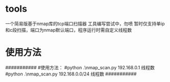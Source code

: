# tools
一个简易版基于nmap库的tcp端口扫描器
工具编写尝试中，勿喷
暂时仅支持单ip和c段扫描，端口为nmap默认端口，程序运行时需自定义线程数
# 使用方法
###########
#使用方法：
#python .\nmap_scan.py 192.168.0.1 线程数
#python .\nmap_scan.py 192.168.0.0/24 线程数
###########
